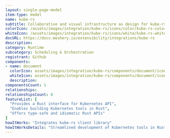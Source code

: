```yaml
---
layout: single-page-model
item-type: model
name: kube-rs
subtitle: Collaborative and visual infrastructure as design for kube-rs
colorIcon: /assets/images/integration/kube-rs/icons/color/kube-rs-color.svg
whiteIcon: /assets/images/integration/kube-rs/icons/white/kube-rs-white.svg
docURL: https://docs.meshery.io/extensibility/integrations/kube-rs
description: 
category: Runtime
subcategory: Scheduling & Orchestration
registrant: Github
components: 
- name: document
  colorIcon: assets/images/integration/kube-rs/components/document/icons/color/document-color.svg
  whiteIcon: assets/images/integration/kube-rs/components/document/icons/white/document-white.svg
  description: 
componentsCount: 1
relationships: 
relationshipsCount: 0
featureList: [
  "Provides a Rust interface for Kubernetes API",
  "Enables building Kubernetes tools in Rust",
  "Offers type-safe and idiomatic Rust APIs"
]
howItWorks: "Integrates kube-rs client library"
howItWorksDetails: "Streamlined development of Kubernetes tools in Rust"
---
```

